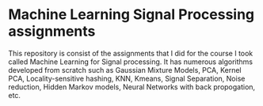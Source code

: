 # Machine Learning Signal Processing assignments

This repository is consist of the assignments that I did for the course I took called Machine Learning for Signal processing. It has numerous algorithms developed from scratch such as Gaussian Mixture Models, PCA, Kernel PCA, Locality-sensitive hashing, KNN, Kmeans, Signal Separation, Noise reduction, Hidden Markov models, Neural Networks with back propogation, etc. 

